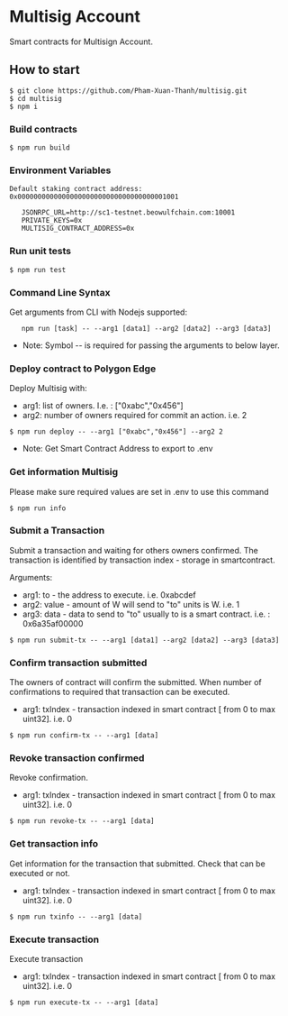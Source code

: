 # Multisig Account

Smart contracts for Multisign Account. 


## How to start

```shell
$ git clone https://github.com/Pham-Xuan-Thanh/multisig.git
$ cd multisig
$ npm i
```

### Build contracts

```shell
$ npm run build
```
### Environment Variables
    Default staking contract address: 0x0000000000000000000000000000000000001001
 ```shell
    JSONRPC_URL=http://sc1-testnet.beowulfchain.com:10001
    PRIVATE_KEYS=0x
    MULTISIG_CONTRACT_ADDRESS=0x 
 ```
### Run unit tests

```shell
$ npm run test
```
### Command Line Syntax
   Get arguments from CLI with Nodejs supported: 
   ```shell
      npm run [task] -- --arg1 [data1] --arg2 [data2] --arg3 [data3]
   ```

* Note: Symbol -- is required for passing the arguments to below layer. 
### Deploy contract to Polygon Edge
Deploy Multisig with:
   * arg1: list of owners. I.e. : ["0xabc","0x456"]
   * arg2: number of owners required for commit an action. i.e. 2 
```shell
$ npm run deploy -- --arg1 ["0xabc","0x456"] --arg2 2
```

* Note: Get Smart Contract Address to export to .env

### Get information Multisig

Please make sure required values are set in .env to use this command

```shell
$ npm run info
```

### Submit a Transaction 
   Submit a transaction and waiting for others owners confirmed. The transaction is identified by transaction index - storage in smartcontract.
   
   Arguments:
   * arg1: to - the address to execute. i.e. 0xabcdef
   * arg2: value  - amount of W will send to "to" units is W. i.e. 1
   * arg3: data - data to send to  "to" usually to is a smart contract. i.e. : 0x6a35af00000

```shell
$ npm run submit-tx -- --arg1 [data1] --arg2 [data2] --arg3 [data3]
```

### Confirm transaction submitted
   The owners of contract will confirm the submitted.  When number of confirmations to required that transaction can be executed.  
   * arg1: txIndex - transaction indexed in smart contract [ from 0 to max uint32]. i.e. 0
```shell
$ npm run confirm-tx -- --arg1 [data]
```
### Revoke transaction confirmed
   Revoke confirmation. 
   * arg1: txIndex - transaction indexed in smart contract [ from 0 to max uint32]. i.e. 0
```shell
$ npm run revoke-tx -- --arg1 [data]
```
### Get transaction info
   Get information for the transaction that submitted. Check that can be executed or not.
   * arg1: txIndex - transaction indexed in smart contract [ from 0 to max uint32]. i.e. 0
```shell
$ npm run txinfo -- --arg1 [data]
```

### Execute transaction 
   Execute transaction
   * arg1: txIndex - transaction indexed in smart contract [ from 0 to max uint32]. i.e. 0
```shell
$ npm run execute-tx -- --arg1 [data]
```

